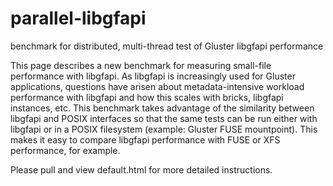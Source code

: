 parallel-libgfapi
=================

benchmark for distributed, multi-thread test of Gluster libgfapi performance

This page describes a new benchmark for measuring small-file performance with libgfapi.  As libgfapi is increasingly used for Gluster applications, questions have arisen about metadata-intensive workload performance with libgfapi and how this scales with bricks, libgfapi instances, etc.   This benchmark takes advantage of the similarity between libgfapi and POSIX interfaces so that the same tests can be run either with libgfapi or in a POSIX filesystem (example: Gluster FUSE mountpoint).  This makes it easy to compare libgfapi performance with FUSE or XFS performance, for example.

Please pull and view default.html for more detailed instructions.

